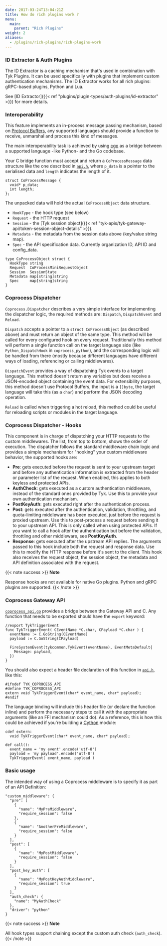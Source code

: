 ```yaml
---
date: 2017-03-24T13:04:21Z
title: How do rich plugins work ?
menu:
  main:
    parent: "Rich Plugins"
weight: 2
aliases:
  - /plugins/rich-plugins/rich-plugins-work
---
```


### ID Extractor & Auth Plugins

The ID Extractor is a caching mechanism that's used in combination with Tyk Plugins. It can be used specifically with plugins that implement custom authentication mechanisms. The ID Extractor works for all rich plugins: gRPC-based plugins, Python and Lua.

See [ID Extractor]({{< ref "plugins/plugin-types/auth-plugins/id-extractor" >}}) for more details.

### Interoperability

This feature implements an in-process message passing mechanism, based on [Protocol Buffers](https://developers.google.com/protocol-buffers/), any supported languages should provide a function to receive, unmarshal and process this kind of messages.

The main interoperability task is achieved by using [cgo](https://golang.org/cmd/cgo/) as a bridge between a supported language -like Python- and the Go codebase.

Your C bridge function must accept and return a `CoProcessMessage` data structure like the one described in [`api.h`](https://github.com/TykTechnologies/tyk/blob/master/coprocess/api.h), where `p_data` is a pointer to the serialised data and `length` indicates the length of it.

```{.copyWrapper}
struct CoProcessMessage {
  void* p_data;
  int length;
};
```

The unpacked data will hold the actual `CoProcessObject` data structure.

- `HookType` - the hook type (see below)
- `Request`  - the HTTP request
- `Session`  - the [Tyk session object]({{< ref "tyk-apis/tyk-gateway-api/token-session-object-details" >}}).
- `Metadata`  - the metadata from the session data above (key/value string map).
- `Spec`     - the API specification data. Currently organization ID, API ID and config_data.

```{.copyWrapper}
type CoProcessObject struct {
  HookType string
  Request  CoProcessMiniRequestObject
  Session  SessionState
  Metadata map[string]string
  Spec     map[string]string
}
```

### Coprocess Dispatcher

`Coprocess.Dispatcher` describes a very simple interface for implementing the dispatcher logic, the required methods are: `Dispatch`, `DispatchEvent` and `Reload`.

`Dispatch` accepts a pointer to a `struct CoProcessObject` (as described above) and must return an object of the same type. This method will be called for every configured hook on every request. Traditionally this method will perform a single function call on the target language side (like `Python_DispatchHook` in `coprocess_python`), and the corresponding logic will be handled from there (mostly because different languages have different ways of loading, referencing or calling middlewares).

`DispatchEvent` provides a way of dispatching Tyk events to a target language. This method doesn't return any variables but does receive a JSON-encoded object containing the event data. For extensibility purposes, this method doesn't use Protocol Buffers, the input is a `[]byte`, the target language will take this (as a `char`) and perform the JSON decoding operation.

`Reload` is called when triggering a hot reload, this method could be useful for reloading scripts or modules in the target language.

### Coprocess Dispatcher - Hooks

This component is in charge of dispatching your HTTP requests to the custom middlewares. The list, from top to bottom, shows the order of execution. The dispatcher follows the standard middleware chain logic and provides a simple mechanism for "hooking" your custom middleware behavior, the supported hooks are:

*   **Pre**: gets executed before the request is sent to your upstream target and before any authentication information is extracted from the header or parameter list of the request. When enabled, this applies to both keyless and protected APIs.
*   **AuthCheck**: gets executed as a custom authentication middleware, instead of the standard ones provided by Tyk. Use this to provide your own authentication mechanism.
*   **PostKeyAuth**: gets executed right after the authentication process.
*   **Post**: gets executed after the authentication, validation, throttling, and quota-limiting middleware has been executed, just before the request is proxied upstream. Use this to post-process a request before sending it to your upstream API. This is only called when using protected APIs. If you want to call a hook after the authentication but before the validation, throttling and other middleware, see **PostKeyAuth**.
*   **Response**: gets executed after the upstream API replies. The arguments passed to this hook include both the request and response data. Use this to modify the HTTP response before it's sent to the client. This hook also receives the request object, the session object, the metadata and API definition associated with the request.

{{< note success >}}
**Note**  

Response hooks are not available for native Go plugins. Python and gRPC plugins are supported. 
{{< /note >}}


### Coprocess Gateway API

[`coprocess_api.go`](https://github.com/TykTechnologies/tyk/tree/master/coprocess) provides a bridge between the Gateway API and C. Any function that needs to be exported should have the `export` keyword:

```{.copyWrapper}
//export TykTriggerEvent
func TykTriggerEvent( CEventName *C.char, CPayload *C.char ) {
  eventName := C.GoString(CEventName)
  payload := C.GoString(CPayload)

  FireSystemEvent(tykcommon.TykEvent(eventName), EventMetaDefault{
    Message: payload,
  })
}
```

You should also expect a header file declaration of this function in [`api.h`](https://github.com/TykTechnologies/tyk/blob/master/coprocess/api.h), like this:

```{.copyWrapper}
#ifndef TYK_COPROCESS_API
#define TYK_COPROCESS_API
extern void TykTriggerEvent(char* event_name, char* payload);
#endif
```

The language binding will include this header file (or declare the function inline) and perform the necessary steps to call it with the appropriate arguments (like an FFI mechanism could do). As a reference, this is how this could be achieved if you're building a [Cython](http://cython.org/) module:

```{.copyWrapper}
cdef extern:
  void TykTriggerEvent(char* event_name, char* payload);

def call():
  event_name = 'my event'.encode('utf-8')
  payload = 'my payload'.encode('utf-8')
  TykTriggerEvent( event_name, payload )
```

### Basic usage

The intended way of using a Coprocess middleware is to specify it as part of an API Definition:

```{.json}
"custom_middleware": {
  "pre": [
    {
      "name": "MyPreMiddleware",
      "require_session": false
    },
    {
      "name": "AnotherPreMiddleware",
      "require_session": false
    }
  ],
  "post": [
    {
      "name": "MyPostMiddleware",
      "require_session": false
    }
  ],
  "post_key_auth": [
    {
      "name": "MyPostKeyAuthMiddleware",
      "require_session": true
    }
  ],
  "auth_check": {
    "name": "MyAuthCheck"
  },
  "driver": "python"
}
```
{{< note success >}}
**Note**  

All hook types support chaining except the custom auth check (`auth_check`).
{{< /note >}}
